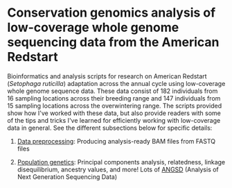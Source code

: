 # Conservation genomics analysis of low-coverage whole genome sequencing data from the American Redstart

Bioinformatics and analysis scripts for research on American Redstart (*Setophaga ruticilla*) adaptation across the annual cycle using low-coverage whole genome sequence data. These data consist of 182 individuals from 16 sampling locations across their breeding range and 147 individuals from 15 sampling locations across the overwintering range. The scripts provided show how I've worked with these data, but also provide readers with some of the tips and tricks I've learned for efficiently working with low-coverage data in general. See the different subsections below for specific details:

1.  [Data preprocessing](https://github.com/mgdesaix/amre-adaptation/blob/main/01_Preprocessing/Preprocessing.md): Producing analysis-ready BAM files from FASTQ files

2.  [Population genetics](https://github.com/mgdesaix/amre-adaptation/blob/main/02_PopulationGenetics/Popgen.md): Principal components analysis, relatedness, linkage disequilibrium, ancestry values, and more! Lots of [ANGSD](http://www.popgen.dk/angsd/index.php/ANGSD) (Analysis of Next Generation Sequencing Data)

